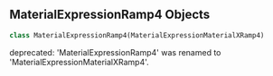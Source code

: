 ## MaterialExpressionRamp4 Objects

```python
class MaterialExpressionRamp4(MaterialExpressionMaterialXRamp4)
```

deprecated: 'MaterialExpressionRamp4' was renamed to 'MaterialExpressionMaterialXRamp4'.

<a id="unreal.InterchangeAnimSequenceFactory"></a>